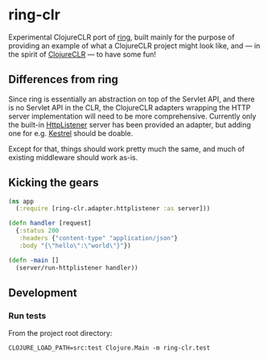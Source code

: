 # ring-clr

Experimental ClojureCLR port of [ring](https://github.com/ring-clojure/ring), built mainly for the purpose of providing
an example of what a ClojureCLR project might look like, and — in the spirit of
[ClojureCLR](https://github.com/clojure/clojure-clr) — to have some fun!

## Differences from ring

Since ring is essentially an abstraction on top of the Servlet API, and there is no Servlet API in the CLR, the
ClojureCLR adapters wrapping the HTTP server implementation will need to be more comprehensive. Currently only the
built-in [HttpListener](https://learn.microsoft.com/en-us/dotnet/api/system.net.httplistener) server has been provided
an adapter, but adding one for e.g. [Kestrel](https://learn.microsoft.com/en-us/aspnet/core/fundamentals/servers/kestrel)
should be doable.

Except for that, things should work pretty much the same, and much of existing middleware should work as-is.

## Kicking the gears

```clojure
(ns app
  (:require [ring-clr.adapter.httplistener :as server]))

(defn handler [request]
  {:status 200
   :headers {"content-type" "application/json"}
   :body "{\"hello\":\"world\"}"})

(defn -main []
  (server/run-httplistener handler))
```

## Development

### Run tests

From the project root directory:
```shell
CLOJURE_LOAD_PATH=src:test Clojure.Main -m ring-clr.test
```